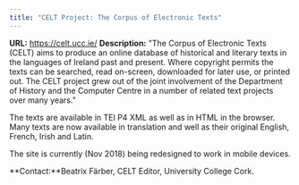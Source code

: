 ```yaml
---
title: "CELT Project: The Corpus of Electronic Texts"
---
```




**URL:** <https://celt.ucc.ie/>
**Description:** "The Corpus of Electronic Texts (CELT) aims to produce an online database of historical
 and literary texts in the languages of Ireland past and present. Where copyright permits
 the texts can be searched, read on-screen, downloaded for later use, or printed out.
 The CELT project grew out of the joint involvement of the Department of History and
 the Computer Centre in a number of related text projects over many years."
 
 The texts are available in TEI P4 XML as well as in HTML in the browser. Many texts
 are now available in translation and well as their original English, French, Irish
 and Latin.
 
 The site is currently (Nov 2018) being redesigned to work in mobile devices.
 
 **Contact:**Beatrix Färber, CELT Editor, University College Cork.

